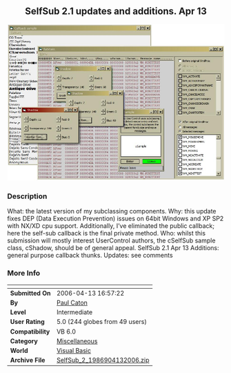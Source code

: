 ﻿<div align="center">

## SelfSub 2\.1 updates and additions\. Apr 13

<img src="PIC2006413170208699.JPG">
</div>

### Description

What: the latest version of my subclassing components. Why: this update fixes DEP (Data Execution Prevention) issues on 64bit Windows and XP SP2 with NX/XD cpu support. Additionally, I&#8217;ve eliminated the public callback; here the self-sub callback is the final private method. Who: whilst this submission will mostly interest UserControl authors, the cSelfSub sample class, cShadow, should be of general appeal. SelfSub 2.1 Apr 13 Additions: general purpose callback thunks. Updates: see comments
 
### More Info
 


<span>             |<span>
---                |---
**Submitted On**   |2006-04-13 16:57:22
**By**             |[Paul Caton](https://github.com/Planet-Source-Code/PSCIndex/blob/master/ByAuthor/paul-caton.md)
**Level**          |Intermediate
**User Rating**    |5.0 (244 globes from 49 users)
**Compatibility**  |VB 6\.0
**Category**       |[Miscellaneous](https://github.com/Planet-Source-Code/PSCIndex/blob/master/ByCategory/miscellaneous__1-1.md)
**World**          |[Visual Basic](https://github.com/Planet-Source-Code/PSCIndex/blob/master/ByWorld/visual-basic.md)
**Archive File**   |[SelfSub\_2\_1986904132006\.zip](https://github.com/Planet-Source-Code/paul-caton-selfsub-2-1-updates-and-additions-apr-13__1-64867/archive/master.zip)








